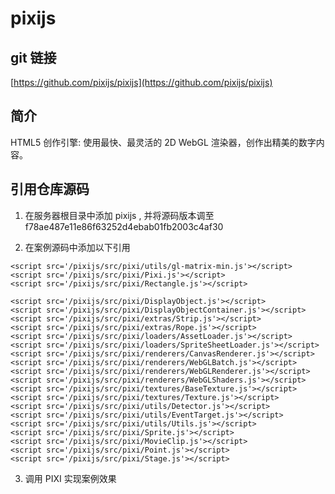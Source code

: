 # pixijs

## git 链接
[https://github.com/pixijs/pixijs](https://github.com/pixijs/pixijs)

## 简介
HTML5 创作引擎: 使用最快、最灵活的 2D WebGL 渲染器，创作出精美的数字内容。

## 引用仓库源码
1. 在服务器根目录中添加 pixijs , 并将源码版本调至 f78ae487e11e86f63252d4ebab01fb2003c4af30

2. 在案例源码中添加以下引用
```
<script src='/pixijs/src/pixi/utils/gl-matrix-min.js'></script>
<script src='/pixijs/src/pixi/Pixi.js'></script>
<script src='/pixijs/src/pixi/Rectangle.js'></script>

<script src='/pixijs/src/pixi/DisplayObject.js'></script>
<script src='/pixijs/src/pixi/DisplayObjectContainer.js'></script>
<script src='/pixijs/src/pixi/extras/Strip.js'></script>
<script src='/pixijs/src/pixi/extras/Rope.js'></script>
<script src='/pixijs/src/pixi/loaders/AssetLoader.js'></script>
<script src='/pixijs/src/pixi/loaders/SpriteSheetLoader.js'></script>
<script src='/pixijs/src/pixi/renderers/CanvasRenderer.js'></script>
<script src='/pixijs/src/pixi/renderers/WebGLBatch.js'></script>
<script src='/pixijs/src/pixi/renderers/WebGLRenderer.js'></script>
<script src='/pixijs/src/pixi/renderers/WebGLShaders.js'></script>
<script src='/pixijs/src/pixi/textures/BaseTexture.js'></script>
<script src='/pixijs/src/pixi/textures/Texture.js'></script>
<script src='/pixijs/src/pixi/utils/Detector.js'></script>
<script src='/pixijs/src/pixi/utils/EventTarget.js'></script>
<script src='/pixijs/src/pixi/utils/Utils.js'></script>
<script src='/pixijs/src/pixi/Sprite.js'></script>
<script src='/pixijs/src/pixi/MovieClip.js'></script>
<script src='/pixijs/src/pixi/Point.js'></script>
<script src='/pixijs/src/pixi/Stage.js'></script>
```
3. 调用 PIXI 实现案例效果

